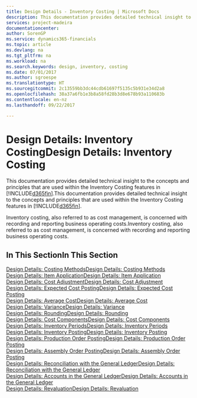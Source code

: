```yaml
---
title: Design Details - Inventory Costing | Microsoft Docs
description: This documentation provides detailed technical insight to the concepts and principles that are used within the Inventory Costing features in [!INCLUDE[d365fin](includes/d365fin_md.md)].
services: project-madeira
documentationcenter: 
author: SorenGP
ms.service: dynamics365-financials
ms.topic: article
ms.devlang: na
ms.tgt_pltfrm: na
ms.workload: na
ms.search.keywords: design, inventory, costing
ms.date: 07/01/2017
ms.author: sgroespe
ms.translationtype: HT
ms.sourcegitcommit: 2c13559bb3dc44cdb61697f5135c5b931e34d2a8
ms.openlocfilehash: 38a37a6fb1e3b8a58fd28b3d8e678b93a110683b
ms.contentlocale: en-nz
ms.lasthandoff: 09/22/2017

---
```

# <a name="design-details-inventory-costing"></a><span data-ttu-id="80afc-103">Design Details: Inventory Costing</span><span class="sxs-lookup"><span data-stu-id="80afc-103">Design Details: Inventory Costing</span></span>
<span data-ttu-id="80afc-104">This documentation provides detailed technical insight to the concepts and principles that are used within the Inventory Costing features in [!INCLUDE[d365fin](includes/d365fin_md.md)].</span><span class="sxs-lookup"><span data-stu-id="80afc-104">This documentation provides detailed technical insight to the concepts and principles that are used within the Inventory Costing features in [!INCLUDE[d365fin](includes/d365fin_md.md)].</span></span>  

<span data-ttu-id="80afc-105">Inventory costing, also referred to as cost management, is concerned with recording and reporting business operating costs.</span><span class="sxs-lookup"><span data-stu-id="80afc-105">Inventory costing, also referred to as cost management, is concerned with recording and reporting business operating costs.</span></span>  

## <a name="in-this-section"></a><span data-ttu-id="80afc-106">In This Section</span><span class="sxs-lookup"><span data-stu-id="80afc-106">In This Section</span></span>  
[<span data-ttu-id="80afc-107">Design Details: Costing Methods</span><span class="sxs-lookup"><span data-stu-id="80afc-107">Design Details: Costing Methods</span></span>](design-details-costing-methods.md)  
[<span data-ttu-id="80afc-108">Design Details: Item Application</span><span class="sxs-lookup"><span data-stu-id="80afc-108">Design Details: Item Application</span></span>](design-details-item-application.md)  
[<span data-ttu-id="80afc-109">Design Details: Cost Adjustment</span><span class="sxs-lookup"><span data-stu-id="80afc-109">Design Details: Cost Adjustment</span></span>](design-details-cost-adjustment.md)  
[<span data-ttu-id="80afc-110">Design Details: Expected Cost Posting</span><span class="sxs-lookup"><span data-stu-id="80afc-110">Design Details: Expected Cost Posting</span></span>](design-details-expected-cost-posting.md)  
[<span data-ttu-id="80afc-111">Design Details: Average Cost</span><span class="sxs-lookup"><span data-stu-id="80afc-111">Design Details: Average Cost</span></span>](design-details-average-cost.md)  
[<span data-ttu-id="80afc-112">Design Details: Variance</span><span class="sxs-lookup"><span data-stu-id="80afc-112">Design Details: Variance</span></span>](design-details-variance.md)  
[<span data-ttu-id="80afc-113">Design Details: Rounding</span><span class="sxs-lookup"><span data-stu-id="80afc-113">Design Details: Rounding</span></span>](design-details-rounding.md)  
[<span data-ttu-id="80afc-114">Design Details: Cost Components</span><span class="sxs-lookup"><span data-stu-id="80afc-114">Design Details: Cost Components</span></span>](design-details-cost-components.md)  
[<span data-ttu-id="80afc-115">Design Details: Inventory Periods</span><span class="sxs-lookup"><span data-stu-id="80afc-115">Design Details: Inventory Periods</span></span>](design-details-inventory-periods.md)  
[<span data-ttu-id="80afc-116">Design Details: Inventory Posting</span><span class="sxs-lookup"><span data-stu-id="80afc-116">Design Details: Inventory Posting</span></span>](design-details-inventory-posting.md)  
[<span data-ttu-id="80afc-117">Design Details: Production Order Posting</span><span class="sxs-lookup"><span data-stu-id="80afc-117">Design Details: Production Order Posting</span></span>](design-details-production-order-posting.md)  
[<span data-ttu-id="80afc-118">Design Details: Assembly Order Posting</span><span class="sxs-lookup"><span data-stu-id="80afc-118">Design Details: Assembly Order Posting</span></span>](design-details-assembly-order-posting.md)  
[<span data-ttu-id="80afc-119">Design Details: Reconciliation with the General Ledger</span><span class="sxs-lookup"><span data-stu-id="80afc-119">Design Details: Reconciliation with the General Ledger</span></span>](design-details-reconciliation-with-the-general-ledger.md)  
[<span data-ttu-id="80afc-120">Design Details: Accounts in the General Ledger</span><span class="sxs-lookup"><span data-stu-id="80afc-120">Design Details: Accounts in the General Ledger</span></span>](design-details-accounts-in-the-general-ledger.md)  
[<span data-ttu-id="80afc-121">Design Details: Revaluation</span><span class="sxs-lookup"><span data-stu-id="80afc-121">Design Details: Revaluation</span></span>](design-details-revaluation.md)

